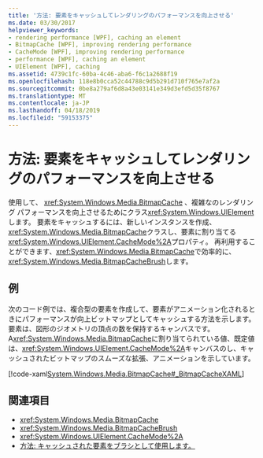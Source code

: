 ```yaml
---
title: '方法: 要素をキャッシュしてレンダリングのパフォーマンスを向上させる'
ms.date: 03/30/2017
helpviewer_keywords:
- rendering performance [WPF], caching an element
- BitmapCache [WPF], improving rendering performance
- CacheMode [WPF], improving rendering performance
- performance [WPF], caching an element
- UIElement [WPF], caching
ms.assetid: 4739c1fc-60ba-4c46-aba6-f6c1a2688f19
ms.openlocfilehash: 118e8b0cca52c44788c9d5b291d710f765e7af2a
ms.sourcegitcommit: 0be8a279af6d8a43e03141e349d3efd5d35f8767
ms.translationtype: MT
ms.contentlocale: ja-JP
ms.lasthandoff: 04/18/2019
ms.locfileid: "59153375"
---
```

# <a name="how-to-improve-rendering-performance-by-caching-an-element"></a>方法: 要素をキャッシュしてレンダリングのパフォーマンスを向上させる
使用して、 <xref:System.Windows.Media.BitmapCache> 、複雑なのレンダリング パフォーマンスを向上させるためにクラス<xref:System.Windows.UIElement>します。 要素をキャッシュするには、新しいインスタンスを作成、<xref:System.Windows.Media.BitmapCache>クラスし、要素に割り当てる<xref:System.Windows.UIElement.CacheMode%2A>プロパティ。 再利用することができます、<xref:System.Windows.Media.BitmapCache>で効率的に、<xref:System.Windows.Media.BitmapCacheBrush>します。  
  
## <a name="example"></a>例  
 次のコード例では、複合型の要素を作成して、要素がアニメーション化されるときにパフォーマンスが向上ビットマップとしてキャッシュする方法を示します。 要素は、図形のジオメトリの頂点の数を保持するキャンバスです。 A<xref:System.Windows.Media.BitmapCache>に割り当てられている値、既定値は、<xref:System.Windows.UIElement.CacheMode%2A>キャンバスのし、キャッシュされたビットマップのスムーズな拡張、アニメーションを示しています。  
  
 [!code-xaml[System.Windows.Media.BitmapCache#_BitmapCacheXAML](~/samples/snippets/csharp/VS_Snippets_Wpf/system.windows.media.bitmapcache/cs/window1.xaml#_bitmapcachexaml)]  
  
## <a name="see-also"></a>関連項目

- <xref:System.Windows.Media.BitmapCache>
- <xref:System.Windows.Media.BitmapCacheBrush>
- <xref:System.Windows.UIElement.CacheMode%2A>
- [方法: キャッシュされた要素をブラシとして使用します。](how-to-use-a-cached-element-as-a-brush.md)
